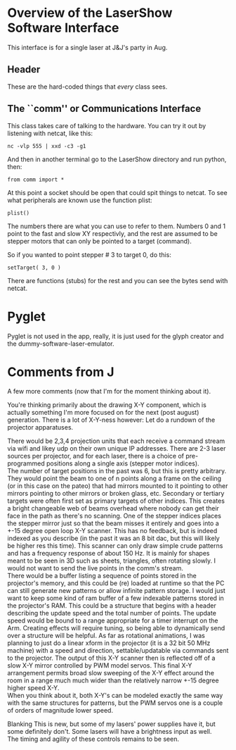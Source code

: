 Overview of the LaserShow Software Interface
============================================

This interface is for a single laser at J&J's party in Aug.



Header
------

These are the hard-coded things that _every_ class sees.



The ``comm'' or Communications Interface
----------------------------------------

This class takes care of talking to the hardware.  You can try it out by
listening with netcat, like this:

    nc -vlp 555 | xxd -c3 -g1

And then in another terminal go to the LaserShow directory and run python,
then:

    from comm import *

At this point a socket should be open that could spit things to netcat.
To see what peripherals are known use the function plist:

    plist()

The numbers there are what you can use to refer to them.  Numbers 0 and 1
point to the fast and slow XY respectivly, and the rest are assumed to be
stepper motors that can only be pointed to a target (command).

So if you wanted to point stepper # 3 to target 0, do this:

    setTarget( 3, 0 )

There are functions (stubs) for the rest and you can see the bytes send with netcat.



Pyglet
======

Pyglet is not used in the app, really, it is just used for the glyph creator and the dummy-software-laser-emulator.






Comments from J
===============


A few more comments (now that I'm for the moment thinking about it).

You're thinking primarily about the drawing X-Y component, which is 
actually something I'm more focused on for the next (post august) 
generation.  There is a lot of X-Y-ness however:  Let do a rundown of 
the projector apparatuses.

There would be 2,3,4 projection units that each receive a command stream 
via wifi and likey udp on their own unique IP addresses.  There are 2-3 
laser sources per projector, and for each laser, there is a choice of 
pre-programmed positions along a single axis (stepper motor indices).  
The number of target positions in the past was 6, but this is pretty 
arbitrary.  They would point the beam to one of n points along a frame 
on the ceiling (or in this case on the pateo) that had mirrors mounted 
to it pointing to other mirrors pointing to other mirrors or broken 
glass, etc.  Secondary or tertiary targets were often first set as 
primary targets of other indices.  This creates a bright changeable web 
of beams overhead where nobody can get their face in the path as there's 
no scanning.  One of the stepper indices places the stepper mirror just 
so that the beam misses it entirely and goes into a +-15 degree open 
loop X-Y scanner.  This has no feedback, but is indeed indexed as you 
describe (in the past it was an 8 bit dac, but this will likely be 
higher res this time).  This scanner can only draw simple crude patterns 
and has a frequency response of about 150 Hz.  It is mainly for shapes 
meant to be seen in 3D such as sheets, triangles, often rotating 
slowly.  I would not want to send the live points in the comm's stream.  
There would be a buffer listing a sequence of points stored in the 
projector's memory, and this could be (re) loaded at runtime so that the 
PC can still generate new patterns or allow infinite pattern storage.  I 
would just want to keep some kind of ram buffer of a few indexable 
patterns stored in the projector's RAM.  This could be a structure that 
begins with a header describing the update speed and the total number of 
points.  The update speed would be bound to a range appropriate for a 
timer interrupt on the Arm.  Creating effects will require tuning, so 
being able to dynamically send over a structure will be helpful.  As far 
as rotational animations, I was planning to just do a linear xform in 
the projector (it is a 32 bit 50 MHz machine) with a speed and 
direction, settable/updatable via commands sent to the projector.  The 
output of this X-Y scanner then is reflected off of a slow X-Y mirror 
controlled by PWM model servos.  This final X-Y arrangement permits 
broad slow sweeping of the X-Y effect around the room in a range much 
much wider than the relatively narrow +-15 degree higher speed X-Y.  
When you think about it, both X-Y's can be modeled exactly the same way 
with the same structures for patterns, but the PWM servos one is a 
couple of orders of magnitude lower speed.

Blanking
This is new, but some of my lasers' power supplies have it, but some 
definitely don't.  Some lasers will have a brightness input as well.  
The timing and agility of these controls remains to be seen.
